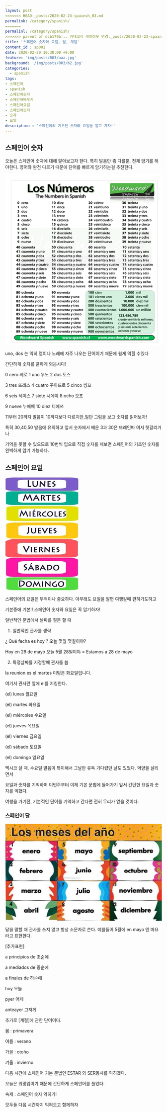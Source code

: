 ```yaml
---
layout: post
<<<<<<< HEAD:_posts/2020-02-23-spainsh_03.md
permalink: /category/spanish/
=======
permalinl: /category/spanish/
>>>>>>> parent of dcb179b... 카테고리 레이아웃 변경:_posts/2020-02-23-spainsh.md
title: '스페인어 숫자와 요일, 달, 계절'
content_id : sp001
date: 2020-02-20 10:30:00 +9:00
feature: 'img/posts/003/aaa.jpg'
background: '/img/posts/003/b2.jpg'
categories:
  - spanish
tags:
- 스페인어
- spanish
- 스페인어숫자
- 스페인어배우기
- 스페인어요일
- 스페인어숫자
- 숫자
- 요일
description : '스페인어의 기초인 숫자와 요일을 알고 가자!'
---
```


## 스페인어 숫자

오늘은 스페인어 숫자에 대해 알아보고자 한다.  특히 발음만 좀 다를뿐, 전체 암기를 해야한다. 영어와 완전 다르기 때문에  단어를 빠르게 암기하는걸 추천한다.



![숫자](/img/posts/003/b3.jpg)



uno, dos 는 익히 랩이나 노래에 자주 나오는 단어이기 때문에 쉽게 익힐 수있다

간단하게 숫자를 쿨하게 외웁시다!



0 cero 쎄로  1 uno 우노  2 dos  도스

3 tres 뜨레스  4 cuatro 꾸아뜨로 5 cinco 씽꼬

6 seis 세이스 7 siete 시에떼  8 ocho 오초

9 nueve 누에베 10 diez 디에쓰



11부터 20까지 발음이 10까지보다 다르지만,일단 그림을 보고 숫자를 읽어보자!

특히 30,40,50 발음에 유의하고 앞서 숫자에서 배운 3과 30은 뜨레인따 여서 헷갈리거나

기억을 못할 수 있으므로 10번씩 입으로 직접 숫자를 세보면 스페인어의 기초인 숫자를 완벽하게 암기 가능하다.



##  스페인어 요일

![요일](/img/posts/003/s.jpg)



스페인어의 요일은 무척이나 중요하다. 아무래도 요일을 알면 여행갈때 편하기도하고

기본중에 기본!!  스페인어 숫자와 요일은 꼭 암기하자!



일반적인 문법에서 날짜를 질문 할 때

1. 일반적인 관사를 생략

¿ Qué fecha es hoy ?   오늘 몇월 몇칠이야?

Hoy  en 28 de mayo 오늘 5월 28일이야 = Estamos a 28 de mayo



2. 특정날짜를 지정할때 관사를 씀

la reunion es el martes 미팅은 화요일입니다.

여기서 관사란 앞에 el를 지칭한다.



(el) lunes           월요일

(el) martes       화요일

(el) miércoles   수요일

(el) jueves         목요일

(el) viernes       금요일

(el) sábado        토요일

(el) domingo    일요일



멕시코 살 때, 수요일 발음이 특이해서 그날만 유독 기다렸던 날도 있었다. 억양을 살리면서

요일과 숫자를 기억하며 이번주부터 이제 기본 문법에 들어가기 앞서 간단한 요일과 숫자를 익혔다.

여행을 가기전, 기본적인 단어를 기억하고 간다면 전혀 무리가 없을 것이다.



### 스페인어 달

![스페인어달](/img/posts/003/d.jpg)



달을 말할 때 관사를 쓰지 않고 항상 소문자로 쓴다. 예를들어  5월에 en mayo 엔 마요 라고 표현한다.

[추가표현]

a principios  de 초순에

a mediados de 중순에

a finales de 하순에



hoy 오늘

pyer 어제

anteayer 그저께



추가로 [계절]에 관한 단어이다.

 봄 : primavera

 여름 : verano

 가을 : otoño

 겨울 : invierno





다음 시간에 스페인어 기본 문법인 ESTAR 와 SER동사를 익히겠다.

오늘은 워밍업이기 때문에 간단하게 스페인어를 풀었다.



숙제 : 스페인어 숫자 익히기!

모두들 다음 시간까지 익혀오고 함께하자  
